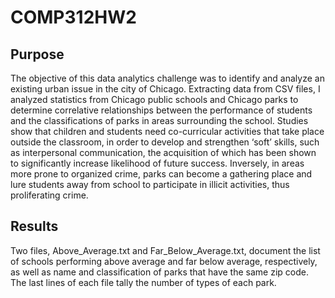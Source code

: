 # COMP312HW2
## Purpose
The objective of this data analytics challenge was to identify and analyze an existing urban issue in the city of Chicago. Extracting data from CSV files, I analyzed statistics from Chicago public schools and Chicago parks to determine correlative relationships between the performance of students and the classifications of parks in areas surrounding the school. Studies show that children and students need co-curricular activities that take place outside the classroom, in order to develop and strengthen ‘soft’ skills, such as  interpersonal communication, the acquisition of which has been shown to significantly increase likelihood of future success. Inversely, in areas more prone to organized crime, parks can become a gathering place and lure students away from school to participate in illicit activities, thus proliferating crime.

## Results
Two files, Above_Average.txt and Far_Below_Average.txt, document the list of schools performing above average and far below average, respectively, as well as name and classification of parks that have the same zip code. The last lines of each file tally the number of types of each park. 
